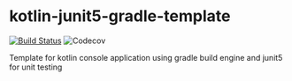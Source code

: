 # kotlin-junit5-gradle-template

[![Build Status](https://travis-ci.org/ratanparai/kotlin-junit5-gradle-template.svg?branch=master)](https://travis-ci.org/ratanparai/kotlin-junit5-gradle-template)
![Codecov](https://img.shields.io/codecov/c/github/ratanparai/kotlin-junit5-gradle-template.svg)



Template for kotlin console application using gradle build engine and junit5 for unit testing
